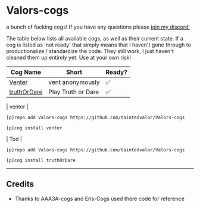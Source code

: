 # Valors-cogs
a bunch of fucking cogs! 
If you have any questions please [join my discord!](https://discord.gg/QysVtMvgSN)

The table below lists all available cogs, as well as their current state. If a cog is listed as 'not ready' that simply means that I haven't gone through to productionalize / standardize the code. They still work, I just haven't cleaned them up entirely yet. Use at your own risk!


| Cog Name | Short | Ready? |
| --- | --- | --- |
| [Venter](#venter) | vent anonymously | ✅ |
| [truthOrDare](#truthOrDare) | Play Truth or Dare | ✅ |

| venter |

`[p]repo add Valors-cogs https://github.com/taintedvalor/Valors-cogs`

`[p]cog install venter`

| Tod |

`[p]repo add Valors-cogs https://github.com/taintedvalor/Valors-cogs`

`[p]cog install truthOrDare`



-------
Credits
-------

* Thanks to AAA3A-cogs and Eris-Cogs used there code for reference
  


